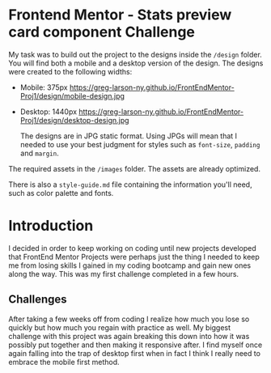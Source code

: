 ﻿# Frontend Mentor - Stats preview card component Challenge

My task was to build out the project to the designs inside the `/design` folder. You will find both a mobile and a desktop version of the design. 
The designs were created to the following widths:
- Mobile: 375px https://greg-larson-ny.github.io/FrontEndMentor-Proj1/design/mobile-design.jpg
- Desktop: 1440px https://greg-larson-ny.github.io/FrontEndMentor-Proj1/design/desktop-design.jpg

  The designs are in JPG static format. Using JPGs will mean that I needed to use your best judgment for styles such as `font-size`, `padding` and `margin`.

The required assets in the `/images` folder. The assets are already optimized.

There is also a `style-guide.md` file containing the information you'll need, such as color palette and fonts.


# Introduction

I decided in order to keep working on coding until new projects developed that FrontEnd Mentor Projects were perhaps just the thing I needed to keep me from losing skills I gained in my coding bootcamp and gain new ones along the way. This was my first challenge completed in a few hours. 

## Challenges

After taking a few weeks off from coding I realize how much you lose so quickly but how much you regain with practice as well. My biggest challenge with this project was again breaking this down into how it was possibly put together and then making it responsive after. I find myself once again falling into the trap of desktop first when in fact I think I really need to embrace the mobile first method. 

 




